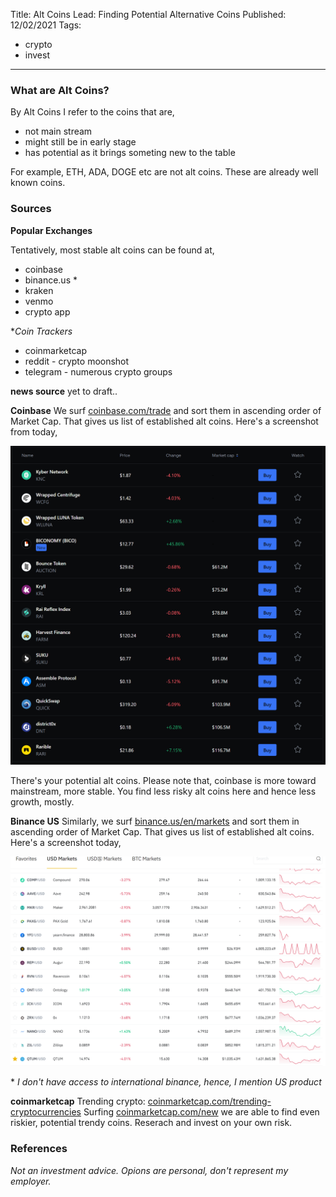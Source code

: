 Title: Alt Coins
Lead: Finding Potential Alternative Coins
Published: 12/02/2021
Tags:
  - crypto
  - invest
---
### What are Alt Coins?
By Alt Coins I refer to the coins that are,
- not main stream
- might still be in early stage
- has potential as it brings someting new to the table

For example, ETH, ADA, DOGE etc are not alt coins. These are already well known coins.

### Sources
**Popular Exchanges**

Tentatively, most stable alt coins can be found at,
- coinbase
- binance.us *
- kraken
- venmo
- crypto app

**Coin Trackers*
- coinmarketcap
- reddit - crypto moonshot
- telegram - numerous crypto groups


**news source**
yet to draft..

**Coinbase**
We surf [coinbase.com/trade](https://www.coinbase.com/trade) and sort them in ascending order of Market Cap. That gives us list of established alt coins. Here's a screenshot from today,

![Coinbase Assets sorted Market Cap](../../img/alt-coins-cb.png)

There's your potential alt coins. Please note that, coinbase is more toward mainstream, more stable. You find less risky alt coins here and hence less growth, mostly.

**Binance US**
Similarly, we surf [binance.us/en/markets](https://www.binance.us/en/markets) and sort them in ascending order of Market Cap. That gives us list of established alt coins. Here's a screenshot today,

![Binance US Assets sorted Market Cap](../../img/alt-coins-bn-us.png)

\* _I don't have access to international binance, hence, I mention US product_

**coinmarketcap**
Trending crypto: [coinmarketcap.com/trending-cryptocurrencies](https://coinmarketcap.com/trending-cryptocurrencies)
Surfing [coinmarketcap.com/new](https://coinmarketcap.com/new) we are able to find even riskier, potential trendy coins. Reserach and invest on your own risk.

### References


_Not an investment advice. Opions are personal, don't represent my employer._